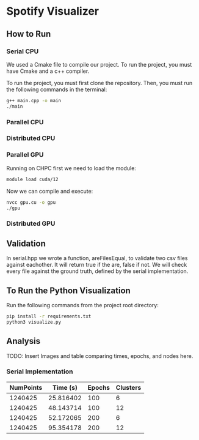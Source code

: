 # Spotify Visualizer

## How to Run

### Serial CPU

We used a Cmake file to compile our project. To run the project, you must have Cmake and a c++ compiler.

To run the project, you must first clone the repository. Then, you must run the following commands in the terminal:

```bash
g++ main.cpp -o main
./main
```

### Parallel CPU

### Distributed CPU

### Parallel GPU

Running on CHPC first we need to load the module:

```bash
module load cuda/12
```

Now we can compile and execute:

```bash
nvcc gpu.cu -o gpu
./gpu
```

### Distributed GPU

## Validation

In serial.hpp we wrote a function, areFilesEqual, to validate two csv files against eachother. It will return true if the are, false if not. We will check every file against the ground truth, defined by the serial implementation.

## To Run the Python Visualization

Run the following commands from the project root directory:

```bash
pip install -r requirements.txt
python3 visualize.py
```

## Analysis

TODO: Insert Images and table comparing times, epochs, and nodes here.

### Serial Implementation

|NumPoints|Time (s)|Epochs| Clusters|
|----|----|------|--|
| 1240425 | 25.816402 |  100 | 6 |
| 1240425 | 48.143714 |  100 | 12|
| 1240425 | 52.172065 |  200 | 6 |
| 1240425 | 95.354178 |  200 | 12 |
